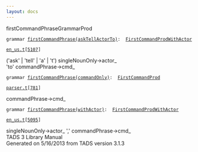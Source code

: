 ```yaml
---
layout: docs
---
```

<span class="title">firstCommandPhrase</span><span class="type">GrammarProd</span>

`grammar `<span class="classExtLink">[`firstCommandPhrase(askTellActorTo)`](../object/firstCommandPhrase(askTellActorTo).html)</span>` :   `[`FirstCommandProdWithActor`](../object/FirstCommandProdWithActor.html)

[`en_us.t`](../file/en_us.t.html)`[`[`5107`](../source/en_us.t.html#5107)`]`



('ask' \| 'tell' \| 'a' \| 't') singleNounOnly-\>actor\_  
'to' commandPhrase-\>cmd\_  



`grammar `<span class="classExtLink">[`firstCommandPhrase(commandOnly)`](../object/firstCommandPhrase(commandOnly).html)</span>` :   `[`FirstCommandProd`](../object/FirstCommandProd.html)

[`parser.t`](../file/parser.t.html)`[`[`781`](../source/parser.t.html#781)`]`



commandPhrase-\>cmd\_  



`grammar `<span class="classExtLink">[`firstCommandPhrase(withActor)`](../object/firstCommandPhrase(withActor).html)</span>` :   `[`FirstCommandProdWithActor`](../object/FirstCommandProdWithActor.html)

[`en_us.t`](../file/en_us.t.html)`[`[`5095`](../source/en_us.t.html#5095)`]`



singleNounOnly-\>actor\_ ',' commandPhrase-\>cmd\_  
TADS 3 Library Manual  
Generated on 5/16/2013 from TADS version 3.1.3


